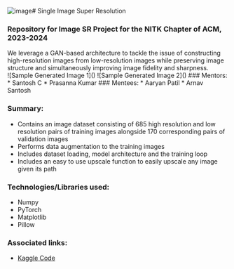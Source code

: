 ![image](https://github.com/doobiusP/Single_Image_Super_Resolution/assets/36434536/e1faf3e4-75c6-4127-8255-1d9c22719930)# Single Image Super Resolution
### Repository for Image SR Project for the NITK Chapter of ACM, 2023-2024

<summary>We leverage a GAN-based architecture to tackle the issue of constructing high-resolution images from low-resolution images while preserving image structure and simultaneously improving image fidelity and sharpness.</summary>
![Sample Generated Image 1]()
![Sample Generated Image 2]()
### Mentors:
* Santosh C
* Prasanna Kumar
### Mentees:
* Aaryan Patil
* Arnav Santosh

### Summary:
* Contains an image dataset consisting of 685 high resolution and low resolution pairs of training images alongside 170 corresponding pairs of validation images
* Performs data augmentation to the training images
* Includes dataset loading, model architecture and the training loop
* Includes an easy to use upscale function to easily upscale any image given its path

### Technologies/Libraries used:
* Numpy
* PyTorch
* Matplotlib
* Pillow

### Associated links:
* <a href="https://www.kaggle.com/code/doobiusp/srgan">Kaggle Code</a>
